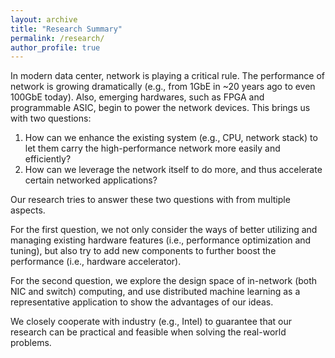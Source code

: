 ```yaml
---
layout: archive
title: "Research Summary"
permalink: /research/
author_profile: true
---
```

In modern data center, network is playing a critical rule. The performance of network is growing dramatically (e.g., from 1GbE in ~20 years ago to even 100GbE today). 
Also, emerging hardwares, such as FPGA and programmable ASIC, begin to power the network devices.
This brings us with two questions:

1. How can we enhance the existing system (e.g., CPU, network stack) to let them carry the high-performance network more easily and efficiently?
2. How can we leverage the network itself to do more, and thus accelerate certain networked applications?

Our research tries to answer these two questions with from multiple aspects.

For the first question, we not only consider the ways of better utilizing and managing existing hardware features (i.e., performance optimization and tuning), but also try to add new components to further boost the performance (i.e., hardware accelerator). 

For the second question, we explore the design space of in-network (both NIC and switch) computing, and use distributed machine learning as a representative application to show the advantages of our ideas. 

We closely cooperate with industry (e.g., Intel) to guarantee that our research can be practical and feasible when solving the real-world problems. 